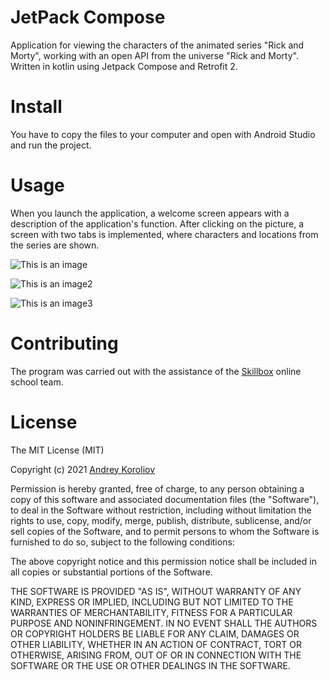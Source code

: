 # JetPack Compose
Application for viewing the characters of the animated series "Rick and Morty", working with an open API from the universe "Rick and Morty". Written in kotlin using Jetpack Compose and Retrofit 2.

# Install
You have to copy the files to your computer and open with Android Studio and run the project.

# Usage
When you launch the application, a welcome screen appears with a description of the application's function. After clicking on the picture, a screen with two tabs is implemented, where characters and locations from the series are shown.

![This is an image](/screenshots/begin.png)

![This is an image2](/screenshots/characters.png)

![This is an image3](/screenshots/locations.png)

# Contributing
The program was carried out with the assistance of the [Skillbox](https://skillbox.ru) online school team.

# License
The MIT License (MIT)

Copyright (c) 2021 [Andrey Koroliov](https://github.com/AndreyKoroliov1981)


Permission is hereby granted, free of charge, to any person obtaining a copy of this software and associated documentation files (the "Software"), to deal in the Software without restriction, including without limitation the rights to use, copy, modify, merge, publish, distribute, sublicense, and/or sell copies of the Software, and to permit persons to whom the Software is furnished to do so, subject to the following conditions:

The above copyright notice and this permission notice shall be included in all copies or substantial portions of the Software.

THE SOFTWARE IS PROVIDED "AS IS", WITHOUT WARRANTY OF ANY KIND, EXPRESS OR IMPLIED, INCLUDING BUT NOT LIMITED TO THE WARRANTIES OF MERCHANTABILITY, FITNESS FOR A PARTICULAR PURPOSE AND NONINFRINGEMENT. IN NO EVENT SHALL THE AUTHORS OR COPYRIGHT HOLDERS BE LIABLE FOR ANY CLAIM, DAMAGES OR OTHER LIABILITY, WHETHER IN AN ACTION OF CONTRACT, TORT OR OTHERWISE, ARISING FROM, OUT OF OR IN CONNECTION WITH THE SOFTWARE OR THE USE OR OTHER DEALINGS IN THE SOFTWARE.
